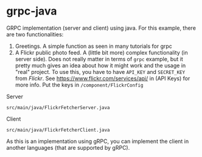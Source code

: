 # grpc-java
GRPC implementation (server and client) using java. 
For this example, there are two functionalities:
1. Greetings. A simple function as seen in many tutorials for grpc
2. A Flickr public photo feed. A (little bit more) complex functionality (in server side). Does not really matter in terms of `grpc` example, but it pretty much gives an idea about how it might work and the usage in "real" project.
   To use this, you have to have `API_KEY` and `SECRET_KEY` from *Flickr*. See https://www.flickr.com/services/api/ in (API Keys) for more info.
   Put the keys in `/component/FlickrConfig`
   

Server
```
src/main/java/FlickrFetcherServer.java
```


Client
```
src/main/java/FlickrFetcherClient.java
```

As this is an implementation using gRPC, you can implement the client in another languages (that are supported by gRPC).
